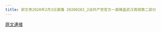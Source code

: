 ```yaml
---
title: 郭文贵2020年2月3日直播 20200203_2谈共产党官方一直掩盖武汉真相第二部分
---
```


[原文連接](https://gnews.org/ThreadView/53478377)


